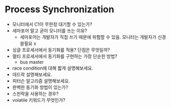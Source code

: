 # Process Synchronization

- 모니터에서 C1이 무한정 대기할 수 있는가?
- 세마포어 말고 굳이 모니터를 쓰는 이유?
    - 세마포어는 개발자가 직접 쓰기 때문에 위험할 수 있음. 모니터는 개발자가 신경쓸필요 x
- 싱글 프로세서에서 동기화를 적용? 단점은 무엇일까?
- 멀티 프로세서에서 동기화를 구현하는 가장 단순한 방법?
    - bus master
- race condition에 대해 짧게 설명해보세요.
- 데드락 설명해보세요.
- 피터슨 알고리즘 설명해보세요.
- 완벽한 동기화 방법이 있는가?
- 스핀락을 사용하는 경우?
- volatile 키워드가 무엇인가?
